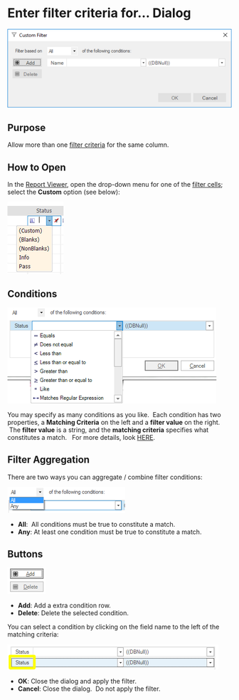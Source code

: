 # Enter filter criteria for... Dialog

![enter filter criteria dialog](./img/enter_filter_criteria_for____d1.png)

## Purpose

Allow more than one [filter criteria](report_filtering.md) for the same column.

## How to Open

In the [Report Viewer](report_viewer.md), open the drop-down menu for one of the [filter cells](report_filtering.md); select the **Custom** option (see below):

![report filtering, custom option](./img/enter_filter_criteria_for____d2.png)

## Conditions

![enter filter criteria dialog,condition](./img/enter_filter_criteria_for____d3.png)

You may specify as many conditions as you like.  Each condition has two properties, a **Matching Criteria** on the left and a **filter value** on the right.  The **filter value** is a string, and the **matching criteria** specifies what constitutes a match.   For more details, look [HERE](report_filtering.md).

## Filter Aggregation

There are two ways you can aggregate / combine filter conditions:

![enter filter criteria dialog,radio list](./img/enter_filter_criteria_for____d4.png)

- **All**:  All conditions must be true to constitute a match.
- **Any**: At least one condition must be true to constitute a match.

## Buttons

![enter filter criteria dialog,buttons](./img/enter_filter_criteria_for____d5.png)

- **Add**: Add a extra condition row.
- **Delete**: Delete the selected condition.

You can select a condition by clicking on the field name to the left of the matching criteria:

![enter filter criteria dialog,condition selected](./img/enter_filter_criteria_for____d6.png)

- **OK**: Close the dialog and apply the filter.
- **Cancel**: Close the dialog.  Do not apply the filter.
